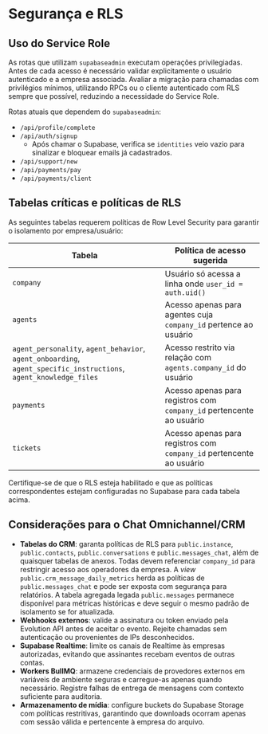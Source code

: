 # Segurança e RLS

## Uso do Service Role
As rotas que utilizam `supabaseadmin` executam operações privilegiadas. Antes de cada acesso é necessário validar explicitamente o usuário autenticado e a empresa associada. Avaliar a migração para chamadas com privilégios mínimos, utilizando RPCs ou o cliente autenticado com RLS sempre que possível, reduzindo a necessidade do Service Role.

Rotas atuais que dependem do `supabaseadmin`:

- `/api/profile/complete`
- `/api/auth/signup`
  - Após chamar o Supabase, verifica se `identities` veio vazio para sinalizar e bloquear emails já cadastrados.
- `/api/support/new`
- `/api/payments/pay`
- `/api/payments/client`

## Tabelas críticas e políticas de RLS
As seguintes tabelas requerem políticas de Row Level Security para garantir o isolamento por empresa/usuário:

| Tabela | Política de acesso sugerida |
| --- | --- |
| `company` | Usuário só acessa a linha onde `user_id = auth.uid()` |
| `agents` | Acesso apenas para agentes cuja `company_id` pertence ao usuário |
| `agent_personality`, `agent_behavior`, `agent_onboarding`, `agent_specific_instructions`, `agent_knowledge_files` | Acesso restrito via relação com `agents.company_id` do usuário |
| `payments` | Acesso apenas para registros com `company_id` pertencente ao usuário |
| `tickets` | Acesso apenas para registros com `company_id` pertencente ao usuário |

Certifique-se de que o RLS esteja habilitado e que as políticas correspondentes estejam configuradas no Supabase para cada tabela acima.

## Considerações para o Chat Omnichannel/CRM

- **Tabelas do CRM**: garanta políticas de RLS para `public.instance`, `public.contacts`, `public.conversations` e `public.messages_chat`, além de quaisquer tabelas de anexos. Todas devem referenciar `company_id` para restringir acesso aos operadores da empresa. A _view_ `public.crm_message_daily_metrics` herda as políticas de `public.messages_chat` e pode ser exposta com segurança para relatórios. A tabela agregada legada `public.messages` permanece disponível para métricas históricas e deve seguir o mesmo padrão de isolamento se for atualizada.
- **Webhooks externos**: valide a assinatura ou token enviado pela Evolution API antes de aceitar o evento. Rejeite chamadas sem autenticação ou provenientes de IPs desconhecidos.
- **Supabase Realtime**: limite os canais de Realtime às empresas autorizadas, evitando que assinantes recebam eventos de outras contas.
- **Workers BullMQ**: armazene credenciais de provedores externos em variáveis de ambiente seguras e carregue-as apenas quando necessário. Registre falhas de entrega de mensagens com contexto suficiente para auditoria.
- **Armazenamento de mídia**: configure buckets do Supabase Storage com políticas restritivas, garantindo que downloads ocorram apenas com sessão válida e pertencente à empresa do arquivo.
